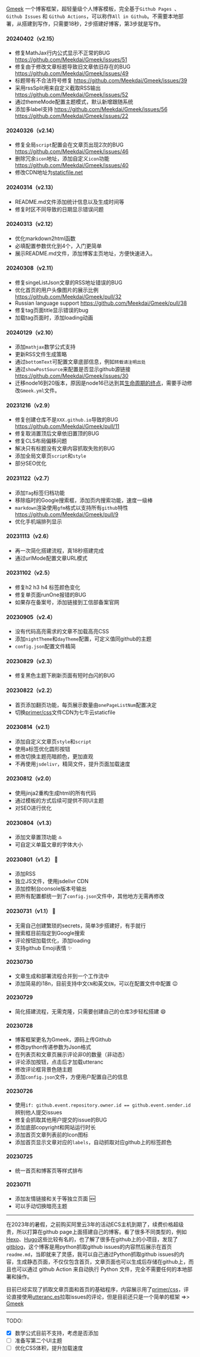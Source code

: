 [Gmeek](https://github.com/Meekdai/Gmeek) 一个博客框架，超轻量级个人博客模板，完全基于`Github Pages `、 `Github Issues` 和 `Github Actions`，可以称作`All in Github`。不需要本地部署，从搭建到写作，只需要18秒，2步搭建好博客，第3步就是写作。

#### 20240402（v2.15）
- 修复MathJax行内公式显示不正常的BUG https://github.com/Meekdai/Gmeek/issues/51
- 修复由于修改文章标题导致旧文章依旧存在的BUG https://github.com/Meekdai/Gmeek/issues/49
- 标题带有不合法符号修复 https://github.com/Meekdai/Gmeek/issues/39
- 采用rssSplit用来自定义截取RSS输出 https://github.com/Meekdai/Gmeek/issues/52
- 通过themeMode配置主题模式，默认新增跟随系统
- 添加多label支持 https://github.com/Meekdai/Gmeek/issues/56 https://github.com/Meekdai/Gmeek/issues/22

#### 20240326（v2.14）
- 修复全局`script`配置会在文章页出现2次的BUG https://github.com/Meekdai/Gmeek/issues/46
- 删除冗余`icon`地址，添加自定义`icon`功能 https://github.com/Meekdai/Gmeek/issues/40
- 修改CDN地址为[staticfile.net](https://staticfile.net/)

#### 20240314（v2.13）
- README.md文件添加统计信息以及生成时间等
- 修复时区不同导致的日期显示错误问题

#### 20240313（v2.12）
- 优化markdown2html函数
- 必填配置参数优化到4个，入门更简单
- 展示README.md文件，添加博客主页地址，方便快速进入。

#### 20240308（v2.11）
- 修复singeListJson文章的RSS地址错误的BUG
- 优化首页的用户头像图片的展示比例 https://github.com/Meekdai/Gmeek/pull/32
- Russian language support https://github.com/Meekdai/Gmeek/pull/38
- 修复tag页面title显示错误的bug
- 加载tag页面时，添加loading动画

#### 20240129（v2.10）
- 添加`mathjax`数学公式支持
- 更新RSS文件生成策略
- 通过`bottomText`可配置文章底部信息，例如`转载请注明出处`
- 通过`showPostSource`来配置是否显示github源链接 https://github.com/Meekdai/Gmeek/issues/30
- 迁移node16到20版本，原因是node16已达到其[生命周期的终点](https://github.com/nodejs/Release/#end-of-life-releases)，需要手动修改`Gmeek.yml`文件。

#### 20231216（v2.9）
- 修复创建仓库不是`XXX.github.io`导致的BUG https://github.com/Meekdai/Gmeek/pull/11
- 修复取消置顶后文章依旧置顶的BUG
- 修复CLS布局偏移问题
- 解决只有标题没有文章内容抓取失败的BUG
- 添加全局文章页`script`和`style`
- 部分SEO优化

#### 20231122（v2.7）
- 添加`Tag`标签归档功能  
- 移除临时的Google搜索框，添加页内搜索功能，速度一级棒  
- `markdown`渲染使用`gfm`格式以支持所有`github`特性  https://github.com/Meekdai/Gmeek/pull/9
- 优化手机端排列显示

#### 20231113（v2.6）
- 再一次简化搭建流程，真18秒搭建完成
- 通过urlMode配置文章URL模式

#### 20231102（v2.5）
- 修复h2 h3 h4 标签颜色变化
- 修复单页面runOne报错的BUG
- 如果存在备案号，添加链接到工信部备案官网

#### 20230905（v2.4）
- 没有代码高亮需求的文章不加载高亮CSS
- 添加`nightTheme`和`dayTheme`配置，可定义值同github的主题
- `config.json`配置文件精简

#### 20230829（v2.3）
- 修复黑色主题下刷新页面有短时白闪的BUG

#### 20230822（v2.2）
- 首页添加翻页功能，每页展示数量由`onePageListNum`配置决定
- 切换[primer/css](https://cdn.staticfile.org/Primer/21.0.7/primer.css)文件CDN为七牛云staticfile

#### 20230814（v2.1）
- 添加自定义文章页`style`和`script`
- 使用a标签优化圆形按钮
- 修改切换主题亮暗颜色，更加直观
- 不再使用`jsdelivr`，精简文件，提升页面加载速度

#### 20230812（v2.0）
- 使用jinja2重构生成html的所有代码
- 通过模板的方式后续可提供不同UI主题
- 对SEO进行优化

#### 20230804（v1.3）
- 添加文章置顶功能  :top: 
- 可自定义单篇文章的字体大小

#### 20230801（v1.2） :clinking_glasses: 
- 添加RSS
- 独立JS文件，使用jsdelivr CDN
- 添加控制台console版本号输出
- 把所有配置都统一到了`config.json`文件中，其他地方无需再修改

#### 20230731（v1.1） :poultry_leg: 
- 无需自己创建繁琐的secrets，简单3步搭建好，有手就行
- 搜索框目前指定到Google搜索
- 评论按钮加载优化，添加loading
- 支持github Emoji表情 :sparkles: 

#### 20230730
- 文章生成和部署流程合并到一个工作流中
- 添加简易的i18n，目前支持中文`CN`和英文`EN`，可以在配置文件中配置 :wink: 

#### 20230729
- 简化搭建流程，无需克隆，只需要创建自己的仓库3步轻松搭建 :smile: 

#### 20230728
- 博客框架更名为Gmeek，源码上传Github
- 修改python传递参数为Json格式
- 在列表页和文章页展示评论非0的数量（非动态）
- 评论添加按钮，点击后才加载utteranc
- 修改评论框背景色随主题
- 添加`config.json`文件，方便用户配置自己的信息

#### 20230726
- 使用`if: github.event.repository.owner.id == github.event.sender.id` 辨别他人提交issues
- 修复会抓取其他用户提交的issue的BUG
- 添加底部copyright和网站运行时长
- 添加首页文章列表前的Icon图标
- 添加首页显示文章对应的`labels`，自动抓取对应github上的标签颜色

#### 20230725
- 统一首页和博客页等样式排布

#### 20230711
- 添加友情链接和关于等独立页面 :new: 
- 可以手动切换暗亮主题

---

在2023年的暑假，之前购买阿里云3年的活动ECS主机到期了，续费价格超级贵，所以打算在github page上面搭建自己的博客。看了很多不同类型的，例如[Hexo](https://github.com/hexojs/hexo)、[Hugo](https://github.com/gohugoio/hugo)这些比较有名的，也了解了很多在github上的小项目，发现了[gitblog](https://github.com/yihong0618/gitblog)，这个博客是用python抓取github issues的内容然后展示在首页`readme.md`，当即就来了灵感，我可以自己通过Python抓取github issues的内容，生成静态页面，不仅仅包含首页，文章页面也可以生成后存储在github上，而且也可以通过 github Action 来自动执行 Python 文件，完全不需要任何的本地部署和操作。

目前已经实现了抓取文章页面和首页的基础程序，内容展示用了[primer/css](https://primer.style/css/)，评论直接使用[utteranc.es](https://utteranc.es/)拉取issues的评论，但是目前还只是一个简单的框架 =>> [Gmeek](https://github.com/Meekdai/Gmeek)

---

TODO:
- [x] 数学公式目前不支持，考虑是否添加
- [ ] 准备写第二个UI主题
- [ ] 优化CSS体积，提升加载速度
